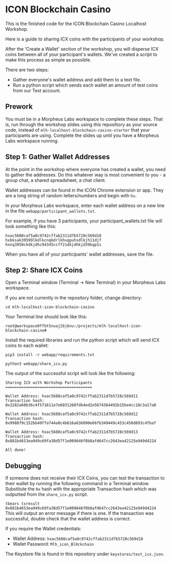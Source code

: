 # ICON Blockchain Casino

This is the finished code for the ICON Blockchain Casino Localhost Workshop. 

Here is a guide to sharing ICX coins with the participants of your workshop. 

After the 'Create a Wallet' section of the workshop, you will disperse ICX coins between all of your participant's wallets. We've created a script to make this process as simple as possible. 

There are two steps:
* Gather everyone's wallet address and add them to a text file.
* Run a python script which sends each wallet an amount of test coins from our Test account. 

## Prework

You must be in a Morpheus Labs workspace to complete these steps. That is, run through the workshop slides using _this_ repositiory as your source code, instead of `mlh-localhost-blockchain-casino-starter` that your participants are using.  Complete the slides up until you have a Morpheus Labs workspace running.

## Step 1: Gather Wallet Addresses

At the point in the workshop where everyone has created a wallet, you need to gather the addresses. Do this whatever way is most convenient to you - a group chat, a shared spreadsheet, a chat client. 

Wallet addresses can be found in the ICON Chrome extension or app. They are a long string of random letters/numbers and begin with `hx`.

In your Morpheus Labs workspace, enter each wallet address on a new line in the file `webapp/participant_wallets.txt`.

For example, if you have 3 participants, your participant_wallets.txt file will look something like this:

```
hxac5688caf5a0c9742cffab2311d7b5728c569d10
hxbksak39599lkdlkcnqkdrlkhuqpuhsdlkjh11djf
hxnq3958ckdkjdhc94345ccff21dkjdhkjd39kqp1s
```
When you have all of your participants' wallet addresses, save the file. 

## Step 2: Share ICX Coins

Open a Terminal window (Terminal -> New Terminal) in your Morpheus Labs workspace. 

If you are not currently in the repository folder, change directory:

`cd mlh-localhost-icon-blockchain-casino`

Your Terminal line should look like this:

`root@workspace0ffbt5nuaj2bj6nu:/projects/mlh-localhost-icon-blockchain-casino#`

Install the required libraries and run the python script which will send ICX coins to each wallet:
```
pip3 install -r webapp/requirements.txt

python3 webapp/share_icx.py
```
The output of the successful script will look like the following:
```
Sharing ICX with Workshop Participants
======================================

Wallet Address: hxac5688caf5a0c9742cffab2311d7b5728c569d11
Transaction hash: 0x3282a60b36c4f571611e7e6031268fdb4ed2e5674364492b15be4cc18c3a17a8 

Wallet Address: hxac5688caf5a0c9742cffab2311d7b5728c569d12
Transaction hash: 0x9988f9c152bb49ffa744a0c4b616a636090e66fb349449c453c450d893c4fbaf 

Wallet Address: hxac5688caf5a0c9742cffab2311d7b5728c569d13
Transaction hash: 0x881b4653ea949c69fa38d57f1e009646f0b8afd647cc2643ea42125e949d4224 

All done!
```

## Debugging

If someone does not receive their ICX Coins, you can test the transaction to their wallet by running the following command in a Terminal window. Substitute the `0x` hash with the appropriate Transaction hash which was outputted from the `share_icx.py` script.

`tbears txresult 0x881b4653ea949c69fa38d57f1e009646f0b8afd647cc2643ea42125e949d4224`
This will output an error message if there is one. If the transaction was successful, double check that the wallet address is correct.


If you require the Wallet credentials:

* Wallet Address: `hxac5688caf5a0c9742cffab2311d7b5728c569d10`
* Wallet Password: `Mlh_icon_Bl0ckchain`

The Keystore file is found in this repository under `keystores/test_icx.json`.
